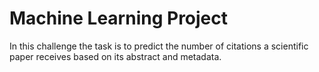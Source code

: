 # Machine Learning Project
In this challenge the task is to predict the number of citations a scientific paper receives based on its abstract and metadata.
